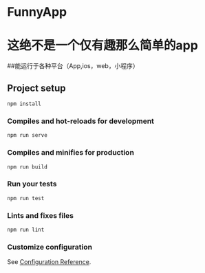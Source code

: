# FunnyApp
# 这绝不是一个仅有趣那么简单的app
##能运行于各种平台（App,ios，web，小程序）

## Project setup
```
npm install
```

### Compiles and hot-reloads for development
```
npm run serve
```

### Compiles and minifies for production
```
npm run build
```

### Run your tests
```
npm run test
```

### Lints and fixes files
```
npm run lint
```

### Customize configuration
See [Configuration Reference](https://cli.vuejs.org/config/).
